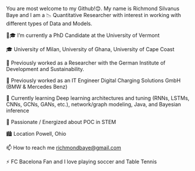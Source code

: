 You are most welcome to my Github!😊. My name is Richmond Silvanus Baye and I am a 📉 Quantitative Researcher with interest in working with different types of Data and Models. 

💼🎓 I’m currently a PhD Candidate at the University of Vermont 

🎓 University of Milan, University of Ghana, University of Cape Coast

💼 Previously worked as a Researcher with the German Institute of Development and Sustainability.

💼 Previously worked as an IT Engineer Digital Charging Solutions GmbH (BMW & Mercedes Benz)

📓 Currently learning Deep learning architectures and tuning (RNNs, LSTMs, CNNs, GCNs, GANs, etc.), network/graph modeling, Java, and Bayesian inference

🔋 Passionate / Energized about POC in STEM

🏙 Location Powell, Ohio 

📫 How to reach me richmondbaye@gmail.com

⚡ FC Bacelona Fan and I love playing soccer and Table Tennis
